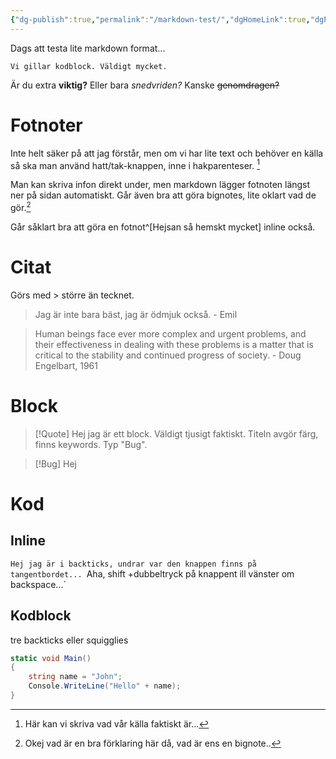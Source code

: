 ```yaml
---
{"dg-publish":true,"permalink":"/markdown-test/","dgHomeLink":true,"dgPassFrontmatter":false,"dgShowBacklinks":false,"dgShowLocalGraph":false,"dgShowInlineTitle":false}
---
```


Dags att testa lite markdown format...

~~~
Vi gillar kodblock. Väldigt mycket.
~~~

Är du extra **viktig?** Eller bara *snedvriden?* Kanske ~~genomdragen?~~

# Fotnoter
Inte helt säker på att jag förstår, men om vi har lite text och behöver en källa så ska man använd hatt/tak-knappen, inne i  hakparenteser. [^1] 

Man kan skriva infon direkt under, men markdown lägger fotnoten längst ner på sidan automatiskt. Går även bra att göra bignotes, lite oklart vad de gör.[^bignote]

Går såklart bra att göra en fotnot^[Hejsan så hemskt mycket] inline också.

[^1]: Här kan vi skriva vad vår källa faktiskt är...
[^bignote]: Okej vad är en bra förklaring här då, vad är ens en bignote..

# Citat
Görs med > större än tecknet.
> Jag är inte bara bäst, jag är ödmjuk också.
> \- Emil

> Human beings face ever more complex and urgent problems, and their effectiveness in dealing with these problems is a matter that is critical to the stability and continued progress of society. \- Doug Engelbart, 1961

# Block

> [!Quote]
> Hej jag är ett block. Väldigt tjusigt faktiskt. Titeln avgör färg, finns keywords. Typ "Bug".

> [!Bug]
> Hej 

# Kod
## Inline
`Hej jag är i backticks, undrar var den knappen finns på tangentbordet...
`Aha, shift +dubbeltryck på knappent ill vänster om backspace...`

## Kodblock
tre backticks eller squigglies 
~~~cs
static void Main()
{
	string name = "John";
	Console.WriteLine("Hello" + name);
}
~~~
